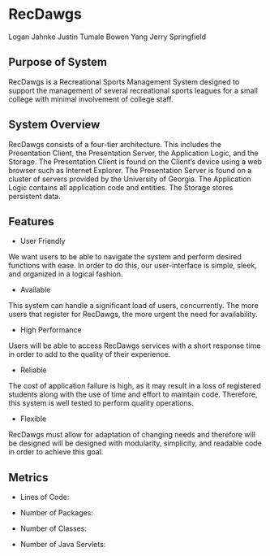 # RecDawgs

Logan Jahnke
Justin Tumale
Bowen Yang
Jerry Springfield

## Purpose of System

RecDawgs is a Recreational Sports Management System designed to support the management of several recreational sports leagues for a small college with minimal involvement of college staff.

## System Overview

RecDawgs consists of a four-tier architecture. This includes the Presentation Client, the Presentation Server, the Application Logic, and the Storage. The Presentation Client is found on the Client’s device using a web browser such as Internet Explorer. The Presentation Server is found on a cluster of servers provided by the University of Georgia. The Application Logic contains all application code and entities. The Storage stores persistent data.

## Features

- User Friendly

We want users to be able to navigate the system and perform desired functions with ease.
In order to do this, our user-interface is simple, sleek, and organized in a logical fashion.

- Available

This system can handle a significant load of users, concurrently.
The more users that register for RecDawgs, the more urgent the need for availability.

- High Performance

Users will be able to access RecDawgs services with a short response time in order to add to the quality of their experience.

- Reliable

The cost of application failure is high, as it may result in a loss of registered students along with the use of time and effort to maintain code.
Therefore, this system is well tested to perform quality operations.

- Flexible

RecDawgs must allow for adaptation of changing needs and therefore will be designed will be designed with modularity, simplicity, and readable code in order to achieve this goal.

## Metrics

- Lines of Code:

- Number of Packages:

- Number of Classes:

- Number of Java Servlets:

